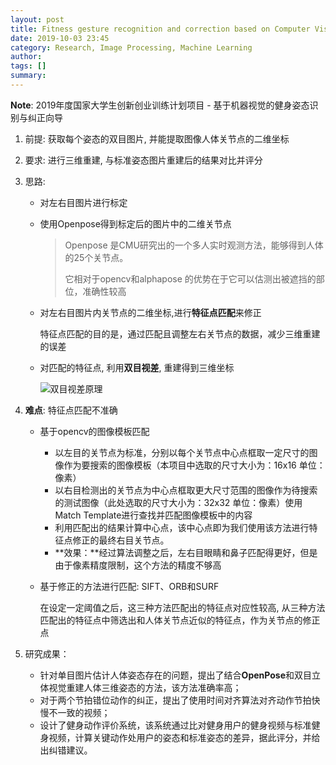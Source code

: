 ```yaml
---
layout: post
title: Fitness gesture recognition and correction based on Computer Vision
date: 2019-10-03 23:45
category: Research, Image Processing, Machine Learning
author: 
tags: []
summary: 
---
```


**Note**: 2019年度国家大学生创新创业训练计划项目 - 基于机器视觉的健身姿态识别与纠正向导

1. 前提: 获取每个姿态的双目图片, 并能提取图像人体关节点的二维坐标

2. 要求: 进行三维重建, 与标准姿态图片重建后的结果对比并评分

3. 思路: 

   - 对左右目图片进行标定

   - 使用Openpose得到标定后的图片中的二维关节点

     >Openpose 是CMU研究出的一个多人实时观测方法，能够得到人体的25个关节点。
     >
     >它相对于opencv和alphapose 的优势在于它可以估测出被遮挡的部位，准确性较高

   - 对左右目图片内关节点的二维坐标,进行**特征点匹配**来修正

     特征点匹配的目的是，通过匹配且调整左右关节点的数据，减少三维重建的误差

   - 对匹配的特征点, 利用**双目视差**, 重建得到三维坐标

     ![双目视差原理](2019-10-03-undergraduate-innovation-project/image-20201203235603543.png)

4. **难点**: 特征点匹配不准确

   - 基于opencv的图像模板匹配

     - 以左目的关节点为标准，分别以每个关节点中心点框取一定尺寸的图像作为要搜索的图像模板（本项目中选取的尺寸大小为：16x16 单位：像素）
     - 以右目检测出的关节点为中心点框取更大尺寸范围的图像作为待搜索的测试图像（此处选取的尺寸大小为：32x32 单位：像素）使用Match Template进行查找并匹配图像模板中的内容
     - 利用匹配出的结果计算中心点，该中心点即为我们使用该方法进行特征点修正的最终右目关节点。
     - **效果：**经过算法调整之后，左右目眼睛和鼻子匹配得更好，但是由于像素精度限制，这个方法的精度不够高

   - 基于修正的方法进行匹配: SIFT、ORB和SURF

     在设定一定阈值之后，这三种方法匹配出的特征点对应性较高, 从三种方法匹配出的特征点中筛选出和人体关节点近似的特征点，作为关节点的修正点

5. 研究成果：
   - 针对单目图片估计人体姿态存在的问题，提出了结合**OpenPose**和双目立体视觉重建人体三维姿态的方法，该方法准确率高；
   - 对于两个节拍错位动作的纠正，提出了使用时间对齐算法对齐动作节拍快慢不一致的视频；
   - 设计了健身动作评价系统，该系统通过比对健身用户的健身视频与标准健身视频，计算关键动作处用户的姿态和标准姿态的差异，据此评分，并给出纠错建议。